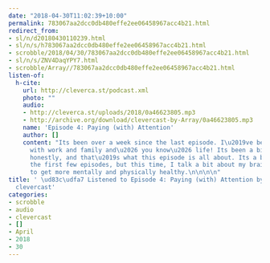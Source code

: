 ```yaml
---
date: "2018-04-30T11:02:39+10:00"
permalink: 783067aa2dcc0db480effe2ee06458967acc4b21.html
redirect_from:
- sl/n/d20180430110239.html
- sl/n/s/h783067aa2dcc0db480effe2ee06458967acc4b21.html
- scrobble/2018/04/30/783067aa2dcc0db480effe2ee06458967acc4b21.html
- sl/n/s/ZNV4DaqYPY7.html
- scrobble/Array//783067aa2dcc0db480effe2ee06458967acc4b21.html
listen-of:
  h-cite:
    url: http://cleverca.st/podcast.xml
    photo: ""
    audio:
    - http://cleverca.st/uploads/2018/0a46623805.mp3
    - http://archive.org/download/clevercast-by-Array/0a46623805.mp3
    name: 'Episode 4: Paying (with) Attention'
    author: []
    content: "Its been over a week since the last episode. I\u2019ve been really busy
      with work and family and\u2026 you know\u2026 life! Its been a bit stressful,
      honestly, and that\u2019s what this episode is all about. Its a big shift from
      the first few episodes, but this time, I talk a bit about my brain, and my efforts
      to get more mentally and physically healthy.\n\n\n\n"
title: ' \ud83c\udfa7 Listened to Episode 4: Paying (with) Attention by Array From
  clevercast'
categories:
- scrobble
- audio
- clevercast
- []
- April
- 2018
- 30
---
```

